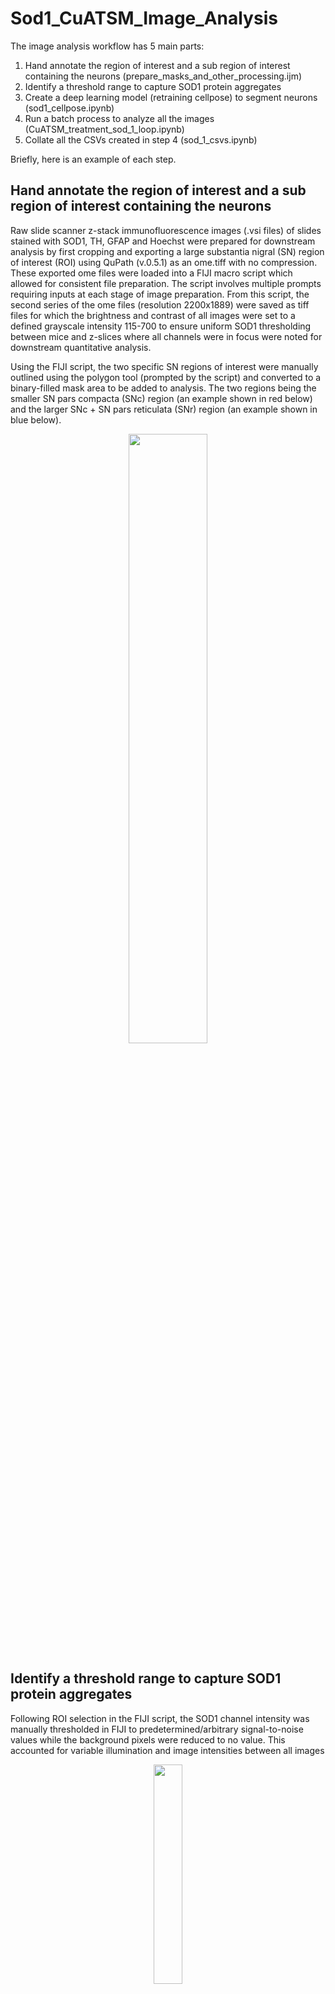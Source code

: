 # Sod1_CuATSM_Image_Analysis

The image analysis workflow has 5 main parts:
1) Hand annotate the region of interest and a sub region of interest containing the neurons (prepare_masks_and_other_processing.ijm)
2) Identify a threshold range to capture SOD1 protein aggregates  
3) Create a deep learning model (retraining cellpose) to segment neurons (sod1_cellpose.ipynb)
4) Run a batch process to analyze all the images (CuATSM_treatment_sod_1_loop.ipynb)
5) Collate all the CSVs created in step 4 (sod_1_csvs.ipynb)

Briefly, here is an example of each step. 

## Hand annotate the region of interest and a sub region of interest containing the neurons

Raw slide scanner z-stack immunofluorescence images (.vsi files) of slides stained with SOD1, TH, GFAP and Hoechst were prepared for downstream analysis by first cropping and exporting a large substantia nigral (SN) region of interest (ROI) using QuPath (v.0.5.1) as an ome.tiff with no compression. These exported ome files were loaded into a FIJI macro script  which allowed for consistent file preparation. The script involves multiple prompts requiring inputs at each stage of image preparation. From this script, the second series of the ome files (resolution 2200x1889) were saved as tiff files for which the brightness and contrast of all images were set to a defined grayscale intensity 115-700 to ensure uniform SOD1 thresholding between mice and z-slices where all channels were in focus were noted for downstream quantitative analysis.

Using the FIJI script, the two specific SN regions of interest were manually outlined using the polygon tool (prompted by the script) and converted to a binary-filled mask area to be added to analysis. The two regions being the smaller SN pars compacta (SNc) region (an example shown in red below) and the larger SNc + SN pars reticulata (SNr) region (an example shown in blue below). 

<p align="center">
<img  src="read_me_files/ROIS.png" width="50%" height="50%" /> 
</p>


## Identify a threshold range to capture SOD1 protein aggregates 

Following ROI selection in the FIJI script, the SOD1 channel intensity was manually thresholded  in FIJI to predetermined/arbitrary signal-to-noise values while the background pixels were reduced to no value. This accounted for variable illumination and image intensities between all images 

<p align="center">
<img  src="read_me_files/sod_1_thresh.png" width="30%" height="30%"/> 
</p>
<h6 align="center">Screenshot taken whilst implementing the threshold range workflow</h6>



## Create a deep learning model (retraining cellpose) to segment neurons

A custom trained deep learning artificial intelligence (AI) cellpose model was trained for use in downstream neuron stereological analysis. This cellpose model was trained on 50 2-dimensional image slices from 16 z-stack images (from 8 different mice; 10% of cohort) which had been manually segmented by one investigator. It was then applied to an additional set of 8 slices in which neurons had also been manually segmented and counted, resulting stereological counts exhibited an accuracy of 0.72 and f1 score of 0.83.

<p align="center">
<img  src="read_me_files/raw.png" width="30%" height="30%"/> 
</p>
<h6 align="center">2D raw image slices from z-stack</h6>



<p align="center">
<img  src="read_me_files/mask.png" width="30%" height="30%"/> 
</p>
<h6 align="center">2D raw image slices from z-stack with corresponding mask to (re)train cellpose</h6>



The code to train the model is in the script "sod1_cellpose.ipynb" the key paramaters used were:

| Input  | Value |
| ------------- | ------------- |
| number_of_epochs | 500  |
| initial_learning_rate  | 0.1  |
| batch_size | 16  |
| percentage_validation  | 20  |
| Use_Data_augmentation  | False  |
| Pretrained_model | "Cytoplasm2"  |

The code we used was essentially the [ZeroCostDL4Mic](https://www.nature.com/articles/s41467-021-22518-0/) cellpose notebook, however we created a local conda environment (SOD_1.yaml) as to not be limited by colab sessions running out of resources.
The cellpose model described above (along with the data used to train the model) and used in the following steps can be downloaded here (insert download link) 


## Run a batch process to analyze all the images

To analyse the images with neuron stereology, astrocyte segmentation and SOD1 localisation quantification, an automated custom Python workflow (SOD_1_image_analysis_loop.ipynb) was used to process the tiff images produced during the pre-processing stage. The workflow generated a spatial profile within the inputted SN ROIs for the neurons, astrocytes and SOD1 and forms a three-dimensional (3D) reconstruction allowing visualisation of the spatial localisation of SOD1 aggregates within and outside these cell types.

The workflow is based of a "ref_master_csv, with the following structure:

| Directonary                                            | IMAGE_ID                      | min_thresh | max_thresh | first_slice | last_slice | Genptype | Treatment | Width (Pixels) | With (um) | Height (Pixels) | Height (um) | C dim | Z dim | T dim | X_pix | Y_pix | Z_pix |
|--------------------------------------------------------|-------------------------------|------------|------------|-------------|------------|----------|-----------|----------------|-----------|-----------------|-------------|-------|-------|-------|-------|-------|-------|
| R:\PRJ-SOD1_AI\cuatsm_treatment_sod_1_analysis_200_300 | MS167_SN_Z01_1_VC_Tiff_format | 370        | 698        | 2           | 35         | SOCK     | SSV       | 12246          | 1408.29   | 10890           | 1252.3      | 4     | 41    | 1     | 0.115 | 0.115 | 0.5   |
| R:\PRJ-SOD1_AI\cuatsm_treatment_sod_1_analysis_200_300 | MS167_SN_Z01_2_VC_Tiff_format | 374        | 698        | 3           | 36         | SOCK     | SSV       | 12246          | 1408.29   | 10890           | 1252.3      | 4     | 41    | 1     | 0.115 | 0.115 | 0.5   |
| R:\PRJ-SOD1_AI\cuatsm_treatment_sod_1_analysis_200_300 | MS167_SN_Z03_1_VC_Tiff_format | 381        | 698        | 1           | 39         | SOCK     | SSV       | 17910          | 2059.66   | 12480           | 1435.2      | 4     | 41    | 1     | 0.115 | 0.115 | 0.5   |
| R:\PRJ-SOD1_AI\cuatsm_treatment_sod_1_analysis_200_300 | MS167_SN_Z03_2_VC_Tiff_format | 377        | 698        | 1           | 36         | SOCK     | SSV       | 17910          | 2059.66   | 12480           | 1435.2      | 4     | 41    | 1     | 0.115 | 0.115 | 0.5   |
| R:\PRJ-SOD1_AI\cuatsm_treatment_sod_1_analysis_200_300 | MS167_SN_Z05_1_VC_Tiff_format | 367        | 698        | 1           | 33         | SOCK     | SSV       | 16272          | 1871.29   | 10584           | 1217.16     | 4     | 41    | 1     | 0.115 | 0.115 | 0.5   |
| R:\PRJ-SOD1_AI\cuatsm_treatment_sod_1_analysis_200_300 | MS167_SN_Z05_2_VC_Tiff_format | 381        | 698        | 1           | 38         | SOCK     | SSV       | 16272          | 1871.29   | 10584           | 1217.16     | 4     | 41    | 1     | 0.115 | 0.115 | 0.5   |
| R:\PRJ-SOD1_AI\cuatsm_treatment_sod_1_analysis_200_300 | MS167_SN_Z07_1_VC_Tiff_format | 377        | 698        | 1           | 35         | SOCK     | SSV       | 13200          | 1518      | 13272           | 1526.28     | 4     | 41    | 1     | 0.115 | 0.115 | 0.5   |

The explanation for each column is as follows:

| Column Title  | Explanation |
| ------------- | ------------- |
| Directonary | The location of the image  |
| IMAGE_ID  | A unique ID for each image  |
| min_thresh | min grayscale range for identifying SOD1  |
| max_thresh  | max grayscale range for identifying SOD1  |
| first_slice  | crops the image  |
| last_slice | crops the image   |
| Genptype  | identifies the genotype  |
| Width (Pixels) | image width in pixels   |
|  With (um)  | image width in micron   |
| Height (Pixels) |  image height in pixels   |
| Height (um) |  image height in micron   |
|  C dim | number of channels  |
| Z dim | number of Z slices   |
| T dim | number of time channels   |
|  X_pix| X pixel size (um)  |
|  Y_pix | Y pixel size (um)   |
|  Z_pix | Z pixel size (um)   |


For each IMAGE_ID there are 3 files 
#### 1)	IMAGE_ID + “Tiff_format “
- This contains the 4 channel ome.tiff 
#### 2) IMAGE_ID + “mask “
- This contains the SNc + SN pars reticulata (SNr) 3D mask
#### 3) IMAGE_ID + “neuron_outline “
- This contains the SN pars compacta (SNc) region 3D mask

For neuron stereology, the Python  workflow ran the TH channel through the custom trained cellpose model in order to locate and segment every neuron in the SNc ROI. It is important to note our model was trained on 2D data to produce 3D segmentations of neurons. This is done using “stitching” as described in the cellpose documentation 

*Cellpose will create ROIs in 2D on each XY slice and then stitch them across slices if the IoU between the mask on the current slice and the next slice is greater than or equal to the stitch_threshold* 

after some trial and error we settled on a stitch_threshold of 0.25. The 3D images were then binarized and cleaned using a dilation, fill holes, erosion and remove small objects sequence. After cleaning individual cells were labelled using "label image regions". 

To capture the non-uniform morphology of an astrocyte, the Python  workflow applied a segmentation method using triangular_yen thresholding with a size filter to remove small objects. 

For SOD1 quantification, the Python  workflow applied the SOD1 manual thresholds. The Python  workflow subsequently reports 3D measurements of both cellular (inside neurons and astrocytes) and other SOD1 aggregate volumes within the SNc and SNr regions (as defined by the masks from FIJI). The generation of a spatial profile and quantification of the thresholded SOD1 channel produced a 3D reconstruction allowing visualisation of the spatial localisation of SOD1 aggregates within and outside the different cell types.

Once the loop is up and running it exports the following files, naming is always done by OUT + IMAGE_ID + "what was measured" + "relevant extension")

| File Name  | Explanation |
| ------------- | ------------- |
| CELL.stl |  surface geometry of in neuron cells  |
| g_CELL.stl  | surface geometry of astrocyte cells  |
| mask.stl  | surface geometry of SNc + SN pars reticulata (SNr) 3D mask  |
| outline.stl  | surface geometry of SN pars compacta (SNc) region 3D mask |
| PROTEIN.stl  | surface geometry of all SOD1   |
| protein_in_cell.stl  | surface geometry of SOD1 in neuron cells   |
| protein_in_g_cell.stl  |surface geometry of SOD1 in astrocyte cells  |
| protein_in_void.stl  | surface geometry of SOD1 in in the void |
| Cell_Volume.csv  | Cell volume for all individual neuron cells |
| cells_masked_outside_Volume.csv  | Cell volume for individual neuron cells outside the SN pars compacta (SNc) region 3D mask  |
| g_Cell_Volume.csv  | Total astrocyte cell volume |
| gilal_cells_outline_Volume.csv  | Total astrocyte cell volume outside the SN pars compacta (SNc) region 3D mask |
| MASK_Volume.csv  | Total SNc + SN pars reticulata (SNr) 3D mask volume |
| OUTLINE_Volume.csv  | Total SN pars compacta (SNc) region 3D mask volume |
| protein_in_cell_outside_Volume.csv  | SOD 1 volume in neuron cells outside the SN pars compacta (SNc) region 3D mask |
| Protein_in_cell_Volume.csv  | SOD 1 volume in all neuron cells  |
| protein_in_g_cell_outside_Volume.csv  | SOD 1 volume in astrocyte cells outside the SN pars compacta (SNc) region 3D mask |
| protein_in_g_cell_Volume.csv  | SOD 1 volume in all astrocyte cells  |
| protein_in_void_inside_Volume.csv  | SOD 1 volume in the void inside the SN pars compacta (SNc) region 3D mask|
| protein_in_void_outside_Volume.csv  | SOD 1 volume in the void outside the SN pars compacta (SNc) region 3D mask |
| void_inside_Volume.csv  | The volume of the void inside the SN pars compacta (SNc) region 3D mask  |
| void_outside_Volume.csv  | The volume of the void outside the SN pars compacta (SNc) region 3D mask  |
| void_Volume.csv  | The total volume of the void  |

From the .stls a render is produced for each image, a small handful of the total data is shown in the movie below

<p align="center">
<img  src="read_me_files/sod1_slow.gif" width="600" height="600"/> 
</p>


##  Collate all the CSVs

At this stage, for each image we have a bunch of .CSVs which contain meaningful information. Using the reference csv(s) described above we collate the data to a summary csv with the (sod_1_csvs.ipynb) notebook.

## Additinal workflows 
Spinal_Motor_Neuron_Segmentation_Quant.ijm

Automated segmentation was performed via a FIJI software script that imported the multiplex images into FIJI and split them into single channel images. Nuclei that were immunopositive for ISL-1 (488nm channel) were then pre-processed using enhanced contrast (saturation: 0.2%, normalize histogram) and background subtraction (rolling ball radius:100 pixels), before image thresholding applied using the yen method, which was chosen as the most appropriate of 17 methods trialed. Fill holes and erode were applied to binary masks followed by segmentation using analyze particle analysis (size: 0.5- infinity, circularity: 0.1-1). To confirm double staining of motor neurons, segmented ISL-1 nuclei were then overlayed on ChAT immunopositive staining (647nm channel, min and max intensity: 50- 700) and each ISL-1 nuclei particle expanded proportional to its respective feret diameter. Average 488nm and 647nm intensities and area measures were recorded in overlap zones, while background 647nm intensity was measured as a 500x 500-pixel box overlayed over areas of background on a subset of the data (30% images). Positive motor neurons were counted when they had both ISL-1 nuceli segmentation and proximal ChAT staining above background.










